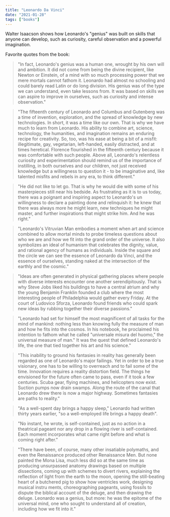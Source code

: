 ```yaml
---
title: "Leonardo Da Vinci"
date: "2021-01-28"
tags: ["books"]
---
```


Walter Isaacson shows how Leonardo's "genius" was built on skills that anyone can develop, such as curiosity, careful observation and a powerful imagination.

Favorite quotes from the book:

> "In fact, Leonardo's genius was a human one, wrought by his own will and ambition. It did not come from being the divine recipient, like Newton or Einstein, of a mind with so much processing power that we mere mortals cannot fathom it. Leonardo had almost no schooling and could barely read Latin or do long division. His genius was of the type we can understand, even take lessons from. It was based on skills we can aspire to improve in ourselves, such as curiosity and intense observation."

> "The fifteenth century of Leonardo and Columbus and Gutenberg was a time of invention, exploration, and the spread of knowledge by new technologies. In short, it was a time like our own. That is why we have much to learn from Leonardo. His ability to combine art, science, technology, the humanities, and imagination remains an enduring recipe for creativity. So, too, was his ease at being a bit of a misfit: illegitimate, gay, vegetarian, left-handed, easily distracted, and at times heretical. Florence flourished in the fifteenth century because it was comfortable with such people. Above all, Leonardo's relentless curiosity and experimentation should remind us of the importance of instilling, in both ourselves and our children, not just received knowledge but a willingness to question it - to be imaginative and, like talented misfits and rebels in any era, to think different."

> "He did not like to let go. That is why he would die with some of his masterpieces still near his bedside. As frustrating as it is to us today, there was a poignant and inspiring aspect to Leonardo's un willingness to declare a painting done and relinquish it: he knew that there was always more he might learn, new techniques he might master, and further inspirations that might strike him. And he was right."

> "Leonardo's Vitruvian Man embodies a moment when art and science combined to allow mortal minds to probe timeless questions about who we are and how we fit into the grand order of the universe. It also symbolizes an ideal of humanism that celebrates the dignity, value, and rational agency of humans as individuals. Inside the square and the circle we can see the essence of Leonardo da Vinci, and the essence of ourselves, standing naked at the intersection of the earthly and the cosmic."

> "Ideas are often generated in physical gathering places where people with diverse interests encounter one another serendipitously. That is why Steve Jobs liked his buildings to have a central atrium and why the young Benjamin Franklin founded a club where the most interesting people of Philadelphia would gather every Friday. At the court of Ludovico Sforza, Leonardo found friends who could spark new ideas by rubbing together their diverse passions."

> "Leonardo had set for himself the most magnificent of all tasks for the mind of mankind: nothing less than knowing fully the measure of man and how he fits into the cosmos. In his notebook, he proclaimed his intention to fathom what he called "universale misura del huomo," the universal measure of man." It was the quest that defined Leonardo's life, the one that tied together his art and his science."

> "This inability to ground his fantasies in reality has generally been regarded as one of Leonardo's major failings. Yet in order to be a true visionary, one has to be willing to overreach and to fail some of the time. Innovation requires a reality distortion field. The things he envisioned for the future often came to pass, even if it took a few centuries. Scuba gear, flying machines, and helicopters now exist. Suction pumps now drain swamps. Along the route of the canal that Leonardo drew there is now a major highway. Sometimes fantasies are paths to reality."

> "As a well-spent day brings a happy sleep," Leonardo had written thirty years earlier, "so a well-employed life brings a happy death".

> "No instant, he wrote, is self-contained, just as no action in a theatrical pageant nor any drop in a flowing river is self-contained. Each moment incorporates what came right before and what is coming right after."

> "There have been, of course, many other insatiable polymaths, and even the Renaissance produced other Renaissance Men. But none painted the Mona Lisa, much less did so at the same time as producing unsurpassed anatomy drawings based on multiple dissections, coming up with schemes to divert rivers, explaining the reflection of light from the earth to the moon, opening the still-beating heart of a butchered pig to show how ventricles work, designing musical instru ments, choreographing pageants, using fossils to dispute the biblical account of the deluge, and then drawing the deluge. Leonardo was a genius, but more: he was the epitome of the universal mind, one who sought to understand all of creation, including how we fit into it."
